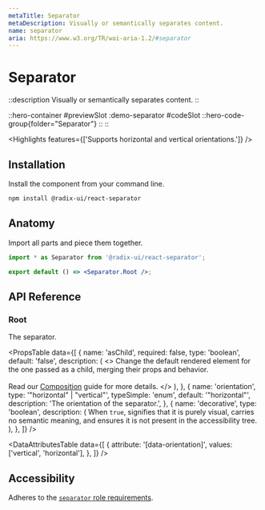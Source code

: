 ```yaml
---
metaTitle: Separator
metaDescription: Visually or semantically separates content.
name: separator
aria: https://www.w3.org/TR/wai-aria-1.2/#separator
---
```


# Separator

::description
Visually or semantically separates content.
::

::hero-container
#previewSlot
  :demo-separator
#codeSlot
::hero-code-group{folder="Separator"}
::
::

<Highlights features={['Supports horizontal and vertical orientations.']} />

## Installation

Install the component from your command line.

```bash
npm install @radix-ui/react-separator
```

## Anatomy

Import all parts and piece them together.

```jsx
import * as Separator from '@radix-ui/react-separator';

export default () => <Separator.Root />;
```

## API Reference

### Root

The separator.

<PropsTable
  data={[
    {
      name: 'asChild',
      required: false,
      type: 'boolean',
      default: 'false',
      description: (
        <>
          Change the default rendered element for the one passed as a child,
          merging their props and behavior.
          <br />
          <br />
          Read our <a href="../guides/composition">Composition</a> guide for more
          details.
        </>
      ),
    },
    {
      name: 'orientation',
      type: '"horizontal" | "vertical"',
      typeSimple: 'enum',
      default: '"horizontal"',
      description: 'The orientation of the separator.',
    },
    {
      name: 'decorative',
      type: 'boolean',
      description: (
        <span>
          When <Code>true</Code>, signifies that it is purely visual, carries no
          semantic meaning, and ensures it is not present in the accessibility
          tree.
        </span>
      ),
    },
  ]}
/>

<DataAttributesTable
  data={[
    {
      attribute: '[data-orientation]',
      values: ['vertical', 'horizontal'],
    },
  ]}
/>

## Accessibility

Adheres to the [`separator` role requirements](https://www.w3.org/TR/wai-aria-1.2/#separator).